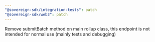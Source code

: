 ```yaml
---
"@sovereign-sdk/integration-tests": patch
"@sovereign-sdk/web3": patch
---
```


Remove submitBatch method on main rollup class, this endpoint is not intended for normal use (mainly tests and debugging)
